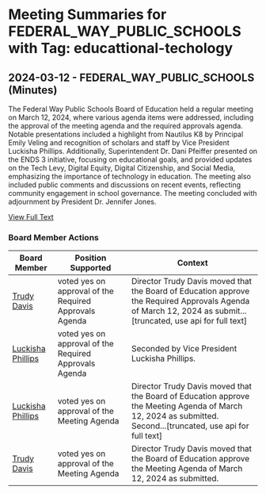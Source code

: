 # Meeting Summaries for FEDERAL_WAY_PUBLIC_SCHOOLS with Tag: educattional-techology

## 2024-03-12 - FEDERAL_WAY_PUBLIC_SCHOOLS (Minutes)

The Federal Way Public Schools Board of Education held a regular meeting on March 12, 2024, where various agenda items were addressed, including the approval of the meeting agenda and the required approvals agenda. Notable presentations included a highlight from Nautilus K8 by Principal Emily Veling and recognition of scholars and staff by Vice President Luckisha Phillips. Additionally, Superintendent Dr. Dani Pfeiffer presented on the ENDS 3 initiative, focusing on educational goals, and provided updates on the Tech Levy, Digital Equity, Digital Citizenship, and Social Media, emphasizing the importance of technology in education. The meeting also included public comments and discussions on recent events, reflecting community engagement in school governance. The meeting concluded with adjournment by President Dr. Jennifer Jones.

[View Full Text](https://raw.githubusercontent.com/VoronoiPerspectives/WashingtonStateSchoolBoardExplorer/refs/heads/main/data/countries/usa/states/wa/counties/king/school_boards/federal_way_public_schools/2024/2024-03-12-minutes.txt)

### Board Member Actions

| Board Member | Position Supported | Context |
|--------------|--------------------|---------|
| [Trudy Davis](board_member_128.md) | voted yes on approval of the Required Approvals Agenda | Director Trudy Davis moved that the Board of Education approve the Required Approvals Agenda of March 12, 2024 as submit...[truncated, use api for full text] |
| [Luckisha Phillips](board_member_126.md) | voted yes on approval of the Required Approvals Agenda | Seconded by Vice President Luckisha Phillips. |
| [Luckisha Phillips](board_member_126.md) | voted yes on approval of the Meeting Agenda | Director Trudy Davis moved that the Board of Education approve the Meeting Agenda of March 12, 2024 as submitted. Second...[truncated, use api for full text] |
| [Trudy Davis](board_member_128.md) | voted yes on approval of the Meeting Agenda | Director Trudy Davis moved that the Board of Education approve the Meeting Agenda of March 12, 2024 as submitted. |

